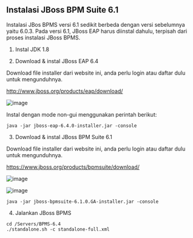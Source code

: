 ## Instalasi JBoss BPM Suite 6.1

Instalasi JBos BPMS versi 6.1 sedikit berbeda dengan versi sebelumnya yaitu 6.0.3. Pada versi 6.1, JBoss EAP harus diinstal dahulu, terpisah dari proses instalasi JBoss BPMS. 

1. Instal JDK 1.8

2.  Download & instal JBoss EAP 6.4 

   Download file installer dari website ini, anda perlu login atau daftar dulu untuk mengunduhnya.
   
   http://www.jboss.org/products/eap/download/
   
   ![image](https://cloud.githubusercontent.com/assets/3068071/8325570/e0ec012e-1a84-11e5-8c8c-53f109ad0903.png)

   Instal dengan mode non-gui menggunakan perintah berikut:
   ```
   java -jar jboss-eap-6.4.0-installer.jar -console
   ```

3.  Download & instal JBoss BPM Suite 6.1
   
   Download file installer dari website ini, anda perlu login atau daftar dulu untuk mengunduhnya.
   
   https://www.jboss.org/products/bpmsuite/download/
   
   ![image](https://cloud.githubusercontent.com/assets/3068071/8325307/933e59d8-1a82-11e5-9e2c-ae99fbe6cca8.png)

   

![image](https://cloud.githubusercontent.com/assets/3068071/8325490/4c48c7f0-1a84-11e5-999e-ff032a1db1d4.png)

```
java -jar jboss-bpmsuite-6.1.0.GA-installer.jar -console
```

4. Jalankan JBoss BPMS

```
cd /Servers/BPMS-6.4
./standalone.sh -c standalone-full.xml
```

